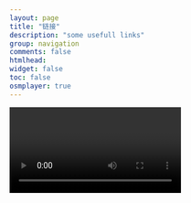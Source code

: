 ```yaml
---
layout: page
title: "链接"
description: "some usefull links"
group: navigation
comments: false
htmlhead: 
widget: false
toc: false
osmplayer: true
---
```

<script type="text/javascript">
  $(function() {
    $("#youtube").osmplayer({
      width: '100%',
      height: '600px',
      playlist: 'http://gdata.youtube.com/feeds/api/videos'
    });
  });
</script>
<video id="youtube"></video>

